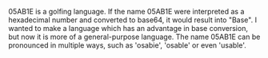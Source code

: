 05AB1E is a golfing language. If the name 05AB1E were interpreted as a hexadecimal number and converted to base64, it would result into "Base". I wanted to make a language which has an advantage in base conversion, but now it is more of a general-purpose language. The name 05AB1E can be pronounced in multiple ways, such as 'osabie', 'osable' or even 'usable'.
